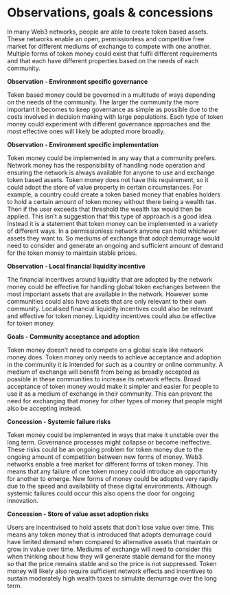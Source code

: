 # Observations, goals & concessions

In many Web3 networks, people are able to create token based assets. These networks enable an open, permissionless and competitive free market for different mediums of exchange to compete with one another. Multiple forms of token money could exist that fulfil different requirements and that each have different properties based on the needs of each community.



**Observation - Environment specific governance**

Token based money could be governed in a multitude of ways depending on the needs of the community. The larger the community the more important it becomes to keep governance as simple as possible due to the costs involved in decision making with large populations. Each type of token money could experiment with different governance approaches and the most effective ones will likely be adopted more broadly.



**Observation - Environment specific implementation**

Token money could be implemented in any way that a community prefers. Network money has the responsibility of handling node operation and ensuring the network is always available for anyone to use and exchange token based assets. Token money does not have this requirement, so it could adopt the store of value property in certain circumstances. For example, a country could create a token based money that enables holders to hold a certain amount of token money without there being a wealth tax. Then if the user exceeds that threshold the wealth tax would then be applied. This isn’t a suggestion that this type of approach is a good idea. Instead it is a statement that token money can be implemented in a variety of different ways. In a permissionless network anyone can hold whichever assets they want to. So mediums of exchange that adopt demurrage would need to consider and generate an ongoing and sufficient amount of demand for the token money to maintain stable prices.



**Observation - Local financial liquidity incentive**

The financial incentives around liquidity that are adopted by the network money could be effective for handling global token exchanges between the most important assets that are available in the network. However some communities could also have assets that are only relevant to their own community. Localised financial liquidity incentives could also be relevant and effective for token money. Liquidity incentives could also be effective for token money.



**Goals - Community acceptance and adoption**

Token money doesn’t need to compete on a global scale like network money does. Token money only needs to achieve acceptance and adoption in the community it is intended for such as a country or online community. A medium of exchange will benefit from being as broadly accepted as possible in these communities to increase its network effects. Broad acceptance of token money would make it simpler and easier for people to use it as a medium of exchange in their community. This can prevent the need for exchanging that money for other types of money that people might also be accepting instead.



**Concession - Systemic failure risks**

Token money could be implemented in ways that make it unstable over the long term. Governance processes might collapse or become ineffective. These risks could be an ongoing problem for token money due to the ongoing amount of competition between new forms of money. Web3 networks enable a free market for different forms of token money. This means that any failure of one token money could introduce an opportunity for another to emerge. New forms of money could be adopted very rapidly due to the speed and availability of these digital environments. Although systemic failures could occur this also opens the door for ongoing innovation.



**Concession - Store of value asset adoption risks**

Users are incentivised to hold assets that don’t lose value over time. This means any token money that is introduced that adopts demurrage could have limited demand when compared to alternative assets that maintain or grow in value over time. Mediums of exchange will need to consider this when thinking about how they will generate stable demand for the money so that the price remains stable and so the price is not suppressed. Token money will likely also require sufficient network effects and incentives to sustain moderately high wealth taxes to simulate demurrage over the long term.
